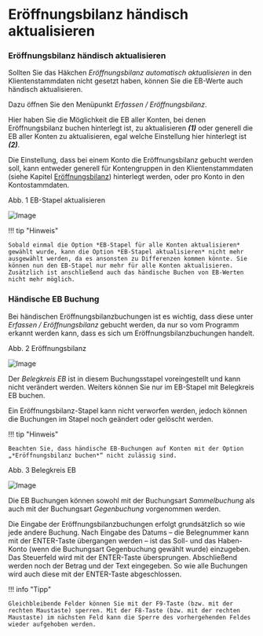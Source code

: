 # Eröffnungsbilanz händisch aktualisieren

### Eröffnungsbilanz händisch aktualisieren


Sollten Sie das Häkchen *Eröffnungsbilanz automatisch aktualisieren* in den Klientenstammdaten nicht gesetzt haben, können Sie die EB-Werte auch händisch aktualisieren.

Dazu öffnen Sie den Menüpunkt *Erfassen / Eröffnungsbilanz*.


Hier haben Sie die Möglichkeit die EB aller Konten, bei denen Eröffnungsbilanz buchen hinterlegt ist, zu aktualisieren ***(1)*** oder generell die EB aller Konten zu aktualisieren, egal welche Einstellung hier hinterlegt ist ***(2)***.

Die Einstellung, dass bei einem Konto die Eröffnungsbilanz gebucht werden soll, kann entweder generell für Kontengruppen in den Klientenstammdaten (siehe Kapitel [Eröffnungsbilanz](FIBUNext/Eroffnungsbilanz.md)) hinterlegt werden, oder pro Konto in den Kontostammdaten.


Abb. 1 EB-Stapel aktualisieren

![Image](<img/NeuesElement44.png>)


!!! tip "Hinweis"

    Sobald einmal die Option *EB-Stapel für alle Konten aktualisieren* gewählt wurde, kann die Option *EB-Stapel aktualisieren* nicht mehr ausgewählt werden, da es ansonsten zu Differenzen kommen könnte. Sie können nun den EB-Stapel nur mehr für alle Konten aktualisieren. Zusätzlich ist anschließend auch das händische Buchen von EB-Werten nicht mehr möglich.


### Händische EB Buchung


Bei händischen Eröffnungsbilanzbuchungen ist es wichtig, dass diese unter *Erfassen / Eröffnungsbilanz* gebucht werden, da nur so vom Programm erkannt werden kann, dass es sich um Eröffnungsbilanzbuchungen handelt.


Abb. 2 Eröffnungsbilanz

![Image](<img/NeuesElement43.png>)


Der *Belegkreis EB* ist in diesem Buchungsstapel voreingestellt und kann nicht verändert werden. Weiters können Sie nur im EB-Stapel mit Belegkreis EB buchen.

Ein Eröffnungsbilanz-Stapel kann nicht verworfen werden, jedoch können die Buchungen im Stapel noch geändert oder gelöscht werden.


!!! tip "Hinweis"

    Beachten Sie, dass händische EB-Buchungen auf Konten mit der Option „*Eröffnungsbilanz buchen*“ nicht zulässig sind.


Abb. 3 Belegkreis EB

![Image](<img/NeuesElement42.png>)


Die EB Buchungen können sowohl mit der Buchungsart *Sammelbuchung* als auch mit der Buchungsart *Gegenbuchung* vorgenommen werden.

Die Eingabe der Eröffnungsbilanzbuchungen erfolgt grundsätzlich so wie jede andere Buchung. Nach Eingabe des Datums – die Belegnummer kann mit der ENTER-Taste übergangen werden – ist das Soll- und das Haben-Konto (wenn die Buchungsart Gegenbuchung gewählt wurde) einzugeben. Das Steuerfeld wird mit der ENTER-Taste übersprungen. Abschließend werden noch der Betrag und der Text eingegeben. So wie alle Buchungen wird auch diese mit der ENTER-Taste abgeschlossen.


!!! info "Tipp"

    Gleichbleibende Felder können Sie mit der F9-Taste (bzw. mit der rechten Maustaste) sperren. Mit der F8-Taste (bzw. mit der rechten Maustaste) im nächsten Feld kann die Sperre des vorhergehenden Feldes wieder aufgehoben werden.


